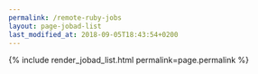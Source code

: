 ```yaml
---
permalink: /remote-ruby-jobs
layout: page-jobad-list
last_modified_at: 2018-09-05T18:43:54+0200
---
```

{% include render_jobad_list.html permalink=page.permalink %}
